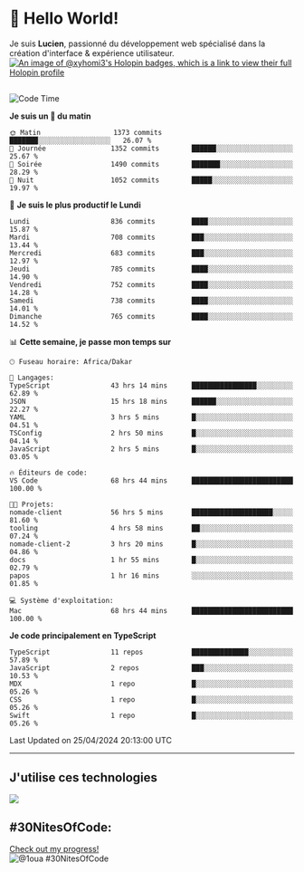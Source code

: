 # 👋 Hello World!

Je suis **Lucien**, passionné du développement web spécialisé dans la création d'interface & expérience utilisateur.
[![An image of @xyhomi3's Holopin badges, which is a link to view their full Holopin profile](https://holopin.me/xyhomi3)](https://holopin.io/@xyhomi3)

##

<!--START_SECTION:waka-->
![Code Time](http://img.shields.io/badge/Code%20Time-1%2C051%20hrs%2035%20mins-blue)

**Je suis un 🐤 du matin** 

```text
🌞 Matin                  1373 commits        ███████░░░░░░░░░░░░░░░░░░   26.07 % 
🌆 Journée                1352 commits        ██████░░░░░░░░░░░░░░░░░░░   25.67 % 
🌃 Soirée                 1490 commits        ███████░░░░░░░░░░░░░░░░░░   28.29 % 
🌙 Nuit                   1052 commits        █████░░░░░░░░░░░░░░░░░░░░   19.97 % 
```
📅 **Je suis le plus productif le Lundi** 

```text
Lundi                    836 commits         ████░░░░░░░░░░░░░░░░░░░░░   15.87 % 
Mardi                    708 commits         ███░░░░░░░░░░░░░░░░░░░░░░   13.44 % 
Mercredi                 683 commits         ███░░░░░░░░░░░░░░░░░░░░░░   12.97 % 
Jeudi                    785 commits         ████░░░░░░░░░░░░░░░░░░░░░   14.90 % 
Vendredi                 752 commits         ████░░░░░░░░░░░░░░░░░░░░░   14.28 % 
Samedi                   738 commits         ████░░░░░░░░░░░░░░░░░░░░░   14.01 % 
Dimanche                 765 commits         ████░░░░░░░░░░░░░░░░░░░░░   14.52 % 
```


📊 **Cette semaine, je passe mon temps sur** 

```text
🕑︎ Fuseau horaire: Africa/Dakar

💬 Langages: 
TypeScript               43 hrs 14 mins      ████████████████░░░░░░░░░   62.89 % 
JSON                     15 hrs 18 mins      ██████░░░░░░░░░░░░░░░░░░░   22.27 % 
YAML                     3 hrs 5 mins        █░░░░░░░░░░░░░░░░░░░░░░░░   04.51 % 
TSConfig                 2 hrs 50 mins       █░░░░░░░░░░░░░░░░░░░░░░░░   04.14 % 
JavaScript               2 hrs 5 mins        █░░░░░░░░░░░░░░░░░░░░░░░░   03.05 % 

🔥 Éditeurs de code: 
VS Code                  68 hrs 44 mins      █████████████████████████   100.00 % 

🐱‍💻 Projets: 
nomade-client            56 hrs 5 mins       ████████████████████░░░░░   81.60 % 
tooling                  4 hrs 58 mins       ██░░░░░░░░░░░░░░░░░░░░░░░   07.24 % 
nomade-client-2          3 hrs 20 mins       █░░░░░░░░░░░░░░░░░░░░░░░░   04.86 % 
docs                     1 hr 55 mins        █░░░░░░░░░░░░░░░░░░░░░░░░   02.79 % 
papos                    1 hr 16 mins        ░░░░░░░░░░░░░░░░░░░░░░░░░   01.85 % 

💻 Système d'exploitation: 
Mac                      68 hrs 44 mins      █████████████████████████   100.00 % 
```

**Je code principalement en TypeScript** 

```text
TypeScript               11 repos            ██████████████░░░░░░░░░░░   57.89 % 
JavaScript               2 repos             ███░░░░░░░░░░░░░░░░░░░░░░   10.53 % 
MDX                      1 repo              █░░░░░░░░░░░░░░░░░░░░░░░░   05.26 % 
CSS                      1 repo              █░░░░░░░░░░░░░░░░░░░░░░░░   05.26 % 
Swift                    1 repo              █░░░░░░░░░░░░░░░░░░░░░░░░   05.26 % 
```




 Last Updated on 25/04/2024 20:13:00 UTC
<!--END_SECTION:waka-->
---

## J'utilise ces technologies

<p align="left">
  <a href="https://skillicons.dev">
    <img src="https://skillicons.dev/icons?i=ts,js,md,scss,tailwind,react,redux,docker,express,astro,vite,nextjs,vercel,figma,ableton" />
  </a>
</p>

## #30NitesOfCode:
  [Check out my progress!](https://www.codedex.io/@1oua/30-nites-of-code)  
  ![@1oua #30NitesOfCode](https://www.codedex.io/api/petStatus?user=1oua)
